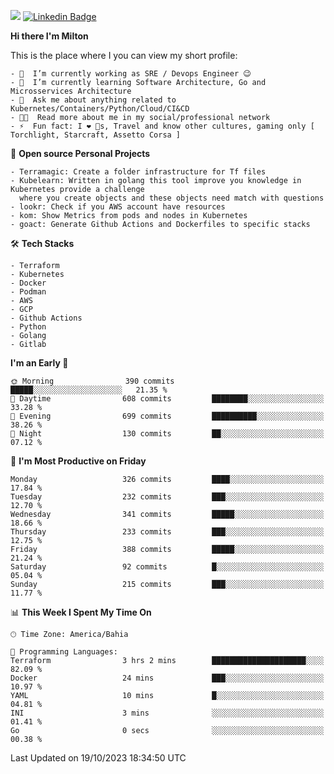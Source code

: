![](https://komarev.com/ghpvc/?username=miltlima&color=blueviolet) [![Linkedin Badge](https://img.shields.io/badge/-LinkedIn-blue?style=flat-square&logo=Linkedin&logoColor=white&link=https://www.linkedin.com/in/miltonlimaj/)](https://www.linkedin.com/in/miltonlimaj/)


     
**Hi there I'm Milton**

This is the place where I you can view my short profile:
```text
- 🔭  I’m currently working as SRE / Devops Engineer 😉
- 🌱  I’m currently learning Software Architecture, Go and Microsservices Architecture
- 💬  Ask me about anything related to Kubernetes/Containers/Python/Cloud/CI&CD
- 👨‍💻  Read more about me in my social/professional network
- ⚡  Fun fact: I ❤️ 🐶s, Travel and know other cultures, gaming only [ Torchlight, Starcraft, Assetto Corsa ]
```
📐 **Open source Personal Projects**

```text
- Terramagic: Create a folder infrastructure for Tf files
- Kubelearn: Written in golang this tool improve you knowledge in Kubernetes provide a challenge
  where you create objects and these objects need match with questions
- lookr: Check if you AWS account have resources
- kom: Show Metrics from pods and nodes in Kubernetes
- goact: Generate Github Actions and Dockerfiles to specific stacks
```
🛠 **Tech Stacks**

```text
- Terraform
- Kubernetes
- Docker
- Podman
- AWS
- GCP
- Github Actions
- Python
- Golang
- Gitlab
```         

<!--START_SECTION:waka-->
**I'm an Early 🐤** 

```text
🌞 Morning                390 commits         █████░░░░░░░░░░░░░░░░░░░░   21.35 % 
🌆 Daytime                608 commits         ████████░░░░░░░░░░░░░░░░░   33.28 % 
🌃 Evening                699 commits         ██████████░░░░░░░░░░░░░░░   38.26 % 
🌙 Night                  130 commits         ██░░░░░░░░░░░░░░░░░░░░░░░   07.12 % 
```
📅 **I'm Most Productive on Friday** 

```text
Monday                   326 commits         ████░░░░░░░░░░░░░░░░░░░░░   17.84 % 
Tuesday                  232 commits         ███░░░░░░░░░░░░░░░░░░░░░░   12.70 % 
Wednesday                341 commits         █████░░░░░░░░░░░░░░░░░░░░   18.66 % 
Thursday                 233 commits         ███░░░░░░░░░░░░░░░░░░░░░░   12.75 % 
Friday                   388 commits         █████░░░░░░░░░░░░░░░░░░░░   21.24 % 
Saturday                 92 commits          █░░░░░░░░░░░░░░░░░░░░░░░░   05.04 % 
Sunday                   215 commits         ███░░░░░░░░░░░░░░░░░░░░░░   11.77 % 
```


📊 **This Week I Spent My Time On** 

```text
🕑︎ Time Zone: America/Bahia

💬 Programming Languages: 
Terraform                3 hrs 2 mins        █████████████████████░░░░   82.09 % 
Docker                   24 mins             ███░░░░░░░░░░░░░░░░░░░░░░   10.97 % 
YAML                     10 mins             █░░░░░░░░░░░░░░░░░░░░░░░░   04.81 % 
INI                      3 mins              ░░░░░░░░░░░░░░░░░░░░░░░░░   01.41 % 
Go                       0 secs              ░░░░░░░░░░░░░░░░░░░░░░░░░   00.38 % 
```


 Last Updated on 19/10/2023 18:34:50 UTC
<!--END_SECTION:waka-->
